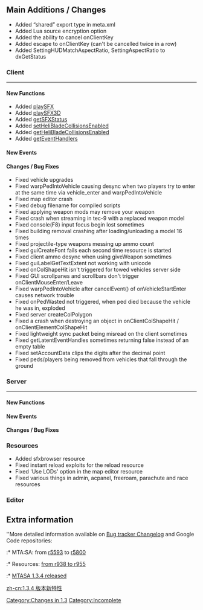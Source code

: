 Main Additions / Changes
------------------------

-   Added “shared” export type in meta.xml
-   Added Lua source encryption option
-   Added the ability to cancel onClientKey
-   Added escape to onClientKey (can't be cancelled twice in a row)
-   Added SettingHUDMatchAspectRatio, SettingAspectRatio to dxGetStatus

### Client

------------------------------------------------------------------------

#### New Functions

-   Added [playSFX](/docs/playSFX.md "wikilink")
-   Added [playSFX3D](/docs/playSFX3D.md "wikilink")
-   Added [getSFXStatus](/docs/getSFXStatus.md "wikilink")
-   Added [setHeliBladeCollisionsEnabled](/docs/setHeliBladeCollisionsEnabled.md "wikilink")
-   Added [getHeliBladeCollisionsEnabled](/docs/getHeliBladeCollisionsEnabled.md "wikilink")
-   Added [getEventHandlers](/docs/getEventHandlers.md "wikilink")

#### New Events

#### Changes / Bug Fixes

-   Fixed vehicle upgrades
-   Fixed warpPedIntoVehicle causing desync when two players try to enter at the same time via vehicle\_enter and warpPedIntoVehicle
-   Fixed map editor crash
-   Fixed debug filename for compiled scripts
-   Fixed applying weapon mods may remove your weapon
-   Fixed crash when streaming in tec-9 with a replaced weapon model
-   Fixed console(F8) input focus begin lost sometimes
-   Fixed building removal crashing after loading/unloading a model 16 times
-   Fixed projectile-type weapons messing up ammo count
-   Fixed guiCreateFont fails each second time resource is started
-   Fixed client ammo desync when using giveWeapon sometimes
-   Fixed guiLabelGetTextExtent not working with unicode
-   Fixed onColShapeHit isn't triggered for towed vehicles server side
-   Fixed GUI scrollpanes and scrollbars don't trigger onClientMouseEnter/Leave
-   Fixed warpPedIntoVehicle after cancelEvent() of onVehicleStartEnter causes network trouble
-   Fixed onPedWasted not triggered, when ped died because the vehicle he was in, exploded
-   Fixed server createColPolygon
-   Fixed a crash when destroying an object in onClientColShapeHit / onClientElementColShapeHit
-   Fixed lightweight sync packet being misread on the client sometimes
-   Fixed getLatentEventHandles sometimes returning false instead of an empty table
-   Fixed setAccountData clips the digits after the decimal point
-   Fixed peds/players being removed from vehicles that fall through the ground

### Server

------------------------------------------------------------------------

#### New Functions

#### New Events

#### Changes / Bug Fixes

### Resources

-   Added sfxbrowser resource
-   Fixed instant reload exploits for the reload resource
-   Fixed 'Use LODs' option in the map editor resource
-   Fixed various things in admin, acpanel, freeroam, parachute and race resources

### Editor

Extra information
-----------------

''More detailed information available on [Bug tracker Changelog](https://bugs.multitheftauto.com/changelog_page.php) and Google Code repositories:

:\* MTA:SA: from [r5593](https://code.google.com/p/mtasa-blue/source/list?num=25&start=5609) to [r5800](https://code.google.com/p/mtasa-blue/source/list?num=25&start=5800)

:\* Resources: [from r938 to r955](https://code.google.com/p/mtasa-resources/source/list?num=25&start=955)

:\* [MTASA 1.3.4 released](https://forum.mtasa.com/viewtopic.php?f=31&t=64990)

[zh-cn:1.3.4 版本新特性](/docs/zh-cn:1.3.4_版本新特性.md "wikilink")

[Category:Changes in 1.3](/docs/Category:Changes_in_1.3.md "wikilink") [Category:Incomplete](/Category:Incomplete.md "wikilink")
